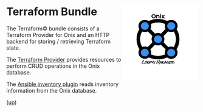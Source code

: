 # Terraform Bundle <img src="../docs/pics/ox.png" width="200" height="200" align="right">

The Terraform&copy; bundle consists of a Terraform Provider for Onix and an HTTP backend for storing / retrieving Terraform state.

The [Terraform Provider](./provider/readme.md) provides resources to perform CRUD operations in the Onix database.

The [Ansible inventory plugin](inventory/readme.md)  reads inventory information from the Onix database.

([up](../connectors/readme.md))

